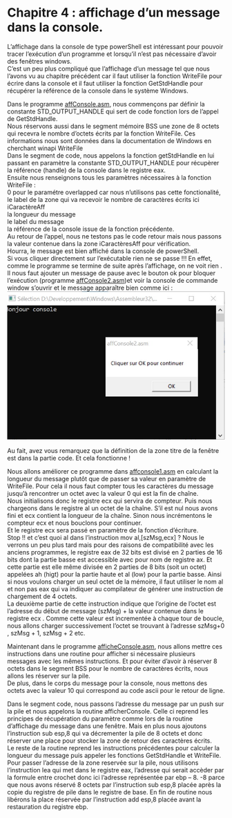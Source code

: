 # Chapitre 4 : affichage d’un message dans la console.

L’affichage dans la console de type powerShell est intéressant pour pouvoir tracer l’exécution d’un programme et lorsqu’il n’est pas nécessaire d’avoir des fenêtres windows. <br>
C’est un peu plus compliqué que l’affichage d’un message tel que nous l’avons vu au chapitre précédent car il faut utiliser la fonction WriteFile pour écrire dans la console et il faut utiliser la fonction GetStdHandle pour récupérer la référence de la console dans le système Windows. <br>

Dans le programme [affConsole.asm](https://github.com/vincentARM/AssemblyX86Windows32/blob/main/Chapitre004/affConsole.asm), nous commençons par définir la constante STD_OUTPUT_HANDLE qui sert de code fonction lors de l’appel de  GetStdHandle. <br>
Nous réservons aussi dans le segment mémoire BSS une zone de 8 octets qui recevra le nombre d’octets écrits par la fonction WriteFile.  Ces informations nous sont données dans la documentation de Windows en cherchant winapi WriteFile<br>
Dans le segment de code, nous appelons la fonction getStdHandle en lui passant en paramètre la constante STD_OUTPUT_HANDLE pour récupèrer la référence (handle) de la console dans le registre eax.<br>
Ensuite nous renseignons tous les paramètres nécessaires à la fonction WriteFile : <br>
0 pour le paramétre overlapped car nous n’utilisons pas cette fonctionalité,<br>
le label de la zone qui va recevoir le nombre de caractères écrits ici iCaractèreAff<br>
la longueur du message <br>
le label du message <br>
la référence de la console issue de la fonction précédente.<br>
Au retour de l’appel, nous ne testons pas le code retour mais nous passons la valeur contenue dans la zone iCaractèresAff pour vérification.<br>
Hourra, le message est bien affiché dans la console de powerShell. <br>
Si vous cliquer directement sur l’exécutable rien ne se passe !!! En effet, comme le programme se termine de suite après l’affichage, on ne voit rien . Il nous faut ajouter un message de pause avec le bouton ok pour bloquer l’exécution (programme [affConsole2.asm](https://github.com/vincentARM/AssemblyX86Windows32/blob/main/Chapitre004/affConsole2.asm))et voir la console de commande window s’ouvrir et le message apparaître bien comme ici :<br>
![image console](https://github.com/vincentARM/AssemblyX86Windows32/blob/main/Chapitre004/ecranConsolech4.JPG)

Au fait, avez vous remarquez que la définition de la zone titre de la fenêtre est dans la partie code. Et cela fonctionne ! <br>

Nous allons améliorer ce programme dans [affconsole1.asm](https://github.com/vincentARM/AssemblyX86Windows32/blob/main/Chapitre004/affConsole1.asm) en calculant la longueur du message plutôt que de passer sa valeur en paramètre de WriteFile. Pour cela il nous faut compter tous les caractères du message jusqu’à rencontrer un octet avec la valeur 0 qui est la fin de chaîne.<br>
Nous initialisons donc le registre ecx qui servira de compteur.  Puis nous chargeons dans le registre al un octet de la chaîne. S’il est nul nous avons fini et ecx contient la longueur de la chaîne. Sinon nous incrémentons le compteur ecx et nous bouclons pour continuer.<br>
Et le registre ecx sera passé en paramètre de la fonction d’écriture.<br>
Stop !! et c’est quoi al dans l’instruction mov al,[szMsg,ecx] ? Nous le verrons un peu plus tard mais pour des raisons de compatibilité avec les anciens programmes, le registre eax de 32 bits est divisé en 2 parties de 16 bits dont la partie basse est accessible avec pour nom de registre ax. Et cette partie est elle même divisée en 2 parties de 8 bits (soit un octet)  appelées ah (higt) pour la partie haute et al (low) pour la partie basse. Ainsi si nous voulons charger un seul octet de la mémoire, il faut utiliser le nom al et non pas eax qui va indiquer au compilateur de générer une instruction de chargement de 4 octets. <br>
La deuxième partie de cette instruction indique que l’origine de l’octet est l’adresse du début de message (szMsg) + la valeur contenue dans le registre ecx . Comme cette valeur est incrementée à chaque tour de boucle, nous allons charger successivement l’octet se trouvant à l’adresse szMsg+0 , szMsg + 1, szMsg + 2 etc. <br>


Maintenant dans le programme [afficheConsole.asm](https://github.com/vincentARM/AssemblyX86Windows32/blob/main/Chapitre004/afficheConsole.asm), nous allons mettre ces instructions dans une routine pour afficher si nécessaire plusieurs messages avec les mêmes instructions.  Et pour éviter d’avoir à réserver 8 octets dans le segment BSS pour le nombre de caractères écrits, nous allons les réserver sur la pile. <br>
De plus, dans le corps du message pour la console, nous mettons des octets avec la valeur 10 qui correspond au code ascii pour le retour de ligne.<br>

Dans le segment code, nous passons l’adresse du message par un push sur la pile et nous appelons la routine afficherConsole. Celle ci reprend les principes de récupération du paramètre comme lors de la routine d’affichage du message dans une fenêtre. Mais en plus nous ajoutons l’instruction sub esp,8 qui va décrementer la pile de 8 octets et donc réserver une place pour stocker la zone de retour des caractères écrits.<br>
Le reste de la routine reprend les instructions précédentes pour calculer la longueur du message puis appeler les fonctions GetStdHandle et WriteFile. Pour passer l’adresse de la zone reservée sur la pile, nous utilisons l’instruction lea qui met dans le registre eax, l’adresse qui serait accèder par la formule entre crochet donc ici l’adresse représentée par ebp – 8.  -8 parce que nous avons réservé 8 octets par l’instruction sub esp,8 placée après la copie du registre de pile dans le registre de base.
En fin de routine nous libérons la place réservée par l’instruction add esp,8 placée avant la restauration du registre ebp.<br>
